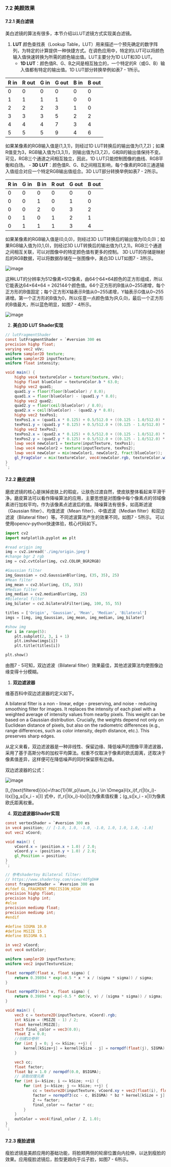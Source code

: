 ### 7.2 美颜效果
#### 7.2.1 美白滤镜
美白滤镜的算法有很多，本节介绍以LUT滤镜方式实现美白滤镜。
1. **LUT**
颜色查找表（Lookup Table，LUT）用来描述一个预先确定的数字阵列，为特定的计算提供一种快捷方式。在调色应用中，特定的LUT可以将颜色输入值快速转换为所需的颜色输出值。LUT主要分为1D LUT和3D LUT。
    - **1D LUT**：颜色值R、G、B之间是相互独立的，一个特定的R（或G、B）输入值都有特定的输出值。1D LUT部分转换举例如表7 - 1所示。
  
      
| R in | R out | G in | G out | B in | B out |
| ---- | ---- | ---- | ---- | ---- | ---- |
| 0 | 0 | 0 | 0 | 0 | 0 |
| 1 | 1 | 1 | 1 | 0 | 0 |
| 2 | 2 | 2 | 3 | 1 | 0 |
| 3 | 3 | 3 | 5 | 2 | 2 |
| 4 | 4 | 4 | 7 | 3 | 4 |
| 5 | 5 | 5 | 9 | 4 | 6 |


如果某像素的RGB输入值是(1,3,1)，则经过1D LUT转换后的输出值为(1,7,2)；如果R值变为3，RGB输入值为(3,3,1)，则输出值为(3,7,2)，G和B的输出值保持不变。可见，RGB三个通道之间相互独立，因此，1D LUT只能控制图像的曲线、RGB平衡和白场。
    - **3D LUT**：颜色值R、G、B之间相互影响，每个像素的RGB三通道输入值组合对应一个特定RGB输出值组合。3D LUT部分转换举例如表7 - 2所示。

    
| R in | G in | B in | R out | G out | B out |
| ---- | ---- | ---- | ---- | ---- | ---- |
| 0 | 0 | 0 | 0 | 0 | 0 |
| 0 | 0 | 1 | 0 | 1 | 0 |
| 0 | 0 | 2 | 0 | 3 | 2 |
| 0 | 1 | 0 | 1 | 2 | 1 |
| 0 | 1 | 1 | 1 | 3 | 4 |



如果某像素的RGB输入值是(0,0,0)，则经过3D LUT转换后的输出值为(0,0,0)；如果RGB输入值为(0,1,0)，则经过3D LUT转换后的输出值为(1,2,1)。RGB三个通道之间相互关联，可以对图像中的特定颜色值有更多的控制。
3D LUT的存储是映射后的RGB数据，可以将数据存储在一张图像中，美白3D LUT如图7 - 3所示。

![image](https://github.com/user-attachments/assets/71700fe2-e64e-4bdc-9130-6ea8cfc3fd92)


这种LUT的分辨率为512像素×512像素，由64个64×64颜色的正方形组成，所以它能表达64×64×64 = 262144个颜色值。64个正方形的B值从0~255递增，每个正方形的B值固定；每个正方形X轴表示R值从0~255递增，Y轴表示G值从0~255递增。第一个正方形的B值为0，所以任意一点颜色值为(R,G,0)，最后一个正方形的B值最大，所以蓝色明显，如图7 - 4所示。 

![image](https://github.com/user-attachments/assets/6c22e5d0-ebea-4998-9427-2c87b56ad1d2)



2. **美白3D LUT Shader实现**
```glsl
// lutFragmentShader
const lutFragmentShader = `#version 300 es
precision highp float;
varying vec2 vUv;
uniform sampler2D texture;
uniform sampler2D inputTexture;
uniform float intensity;

void main() {
    highp vec4 textureColor = texture(texture, vUv);
    highp float blueColor = textureColor.b * 63.0;
    highp vec2 quad1;
    quad1.y = floor(floor(blueColor) / 8.0);
    quad1.x = floor(blueColor) - (quad1.y * 8.0);
    highp vec2 quad2;
    quad2.y = floor(ceil(blueColor) / 8.0);
    quad2.x = ceil(blueColor) - (quad2.y * 8.0);
    highp vec2 texPos1;
    texPos1.x = (quad1.x * 0.125) + 0.5/512.0 + ((0.125 - 1.0/512.0) * textureColor.r);
    texPos1.y = (quad1.y * 0.125) + 0.5/512.0 + ((0.125 - 1.0/512.0) * textureColor.g);
    highp vec2 texPos2;
    texPos2.x = (quad2.x * 0.125) + 0.5/512.0 + ((0.125 - 1.0/512.0) * textureColor.r);
    texPos2.y = (quad2.y * 0.125) + 0.5/512.0 + ((0.125 - 1.0/512.0) * textureColor.g);
    lowp vec4 newColor1 = texture(inputTexture, texPos1);
    lowp vec4 newColor2 = texture(inputTexture, texPos2);
    lowp vec4 newColor = mix(newColor1, newColor2, fract(blueColor));
    gl_FragColor = mix(textureColor, vec4(newColor.rgb, textureColor.w), 0.9);
}
`;
```

#### 7.2.2 磨皮滤镜
磨皮滤镜的核心是抹掉皮肤上的瑕疵，让肤色过渡自然，使皮肤整体看起来平滑干净。磨皮算法可以看作降噪算法的应用，主要思想是对图像中每个像素点的邻域像素进行加权平均，作为该像素点滤波后的值。降噪算法有很多，如高斯滤波（Gaussian filter）、均值滤波（Mean filter）、中值滤波（Median filter）和双边滤波（Bilateral filter）等。不同滤波算法产生的效果不同，如图7 - 5所示。
可以使用opencv-python快速体验，核心代码如下。
```python
import cv2
import matplotlib.pyplot as plt

#read origin img
img = cv2.imread('./img/origin.jpeg')
#change bgr 2 rgb
img = cv2.cvtColor(img, cv2.COLOR_BGR2RGB)

#Gaussian filter
img_Gaussian = cv2.GaussianBlur(img, (35, 35), 25)
#Mean filter
img_mean = cv2.blur(img, (35, 35))
#Median filter
img_median = cv2.medianBlur(img, 25)
#Bilateral filter
img_bilater = cv2.bilateralFilter(img, 100, 55, 55)

titles = ['Origin', 'Gaussian', 'Mean', 'Median', 'Bilateral']
imgs = [img, img_Gaussian, img_mean, img_median, img_bilater]

#show img
for i in range(5):
    plt.subplot(2, 3, i + 1)
    plt.imshow(imgs[i])
    plt.title(titles[i])

plt.show()
```
由图7 - 5可知，双边滤波（Bilateral filter）效果最佳，其他滤波算法均使图像边缘变得十分模糊。

1. **双边滤波器**
   
   
维基百科中双边滤波器的定义如下。

A bilateral filter is a non - linear, edge - preserving, and noise - reducing smoothing filter for images. It replaces the intensity of each pixel with a weighted average of intensity values from nearby pixels. This weight can be based on a Gaussian distribution. Crucially, the weights depend not only on Euclidean distance of pixels, but also on the radiometric differences (e.g., range differences, such as color intensity, depth distance, etc.). This preserves sharp edges.

从定义来看，双边滤波器是一种非线性、保留边缘、降低噪声的图像平滑滤波器，采用了基于高斯分布的加权平均算法。权重不仅取决于像素的欧氏距离，还取决于像素值差异，这样便可在降低噪声的同时保留原有边缘。

双边滤波器的公式：

![image](https://github.com/user-attachments/assets/af98ac3a-3a18-4864-ad9a-2742161429f6)


\[I_{\text{filtered}}(x)=\frac{1}{W_p}\sum_{x_i \in \Omega}I(x_i)f_r(\|I(x_i)-I(x)\|)g_s(\|x_i - x\|)\]
式中，\(f_r(\|I(x_i)-I(x)\|)\)为像素值权重；\(g_s(\|x_i - x\|)\)为像素欧氏距离权重。

4. **双边滤波器Shader实现**
   
```glsl
const vertexShader = `#version 300 es
in vec4 position; // [-1.0, 1.0, -1.0, -1.0, 1.0, 1.0, 1.0, -1.0]
out vec2 vCoord;

void main() {
    vCoord.x = (position.x + 1.0) / 2.0;
    vCoord.y = (position.y + 1.0) / 2.0;
    gl_Position = position;
}
`;

// 参考shadertoy Bilateral filter:
// https://www.shadertoy.com/view/4dfgDH#
const fragmentShader = `#version 300 es
#ifdef GL_FRAGMENT_PRECISION_HIGH
precision highp float;
precision highp int;
#else
precision mediump float;
precision mediump int;
#endif

#define SIGMA 10.0
#define MSIZE 15
#define BSIGMA 0.1

in vec2 vCoord;
out vec4 outColor;

uniform sampler2D inputTexture;
uniform vec2 inputTextureSize;

float normpdf(float x, float sigma) {
    return 0.39894 * exp(-0.5 * x * x / (sigma * sigma)) / sigma;
}

float normpdf3(vec3 v, float sigma) {
    return 0.39894 * exp(-0.5 * dot(v, v) / (sigma * sigma)) / sigma;
}

void main() {
    vec3 c = texture2D(inputTexture, vCoord).rgb;
    int kSize = (MSIZE - 1) / 2;
    float kernel[MSIZE];
    vec3 final_color = vec3(0.0);
    float Z = 0.0;
    //创建1D卷积
    for (int j = 0; j <= kSize; ++j) {
        kernel[kSize+j] = kernel[kSize - j] = normpdf(float(j), SIGMA);
    }

    vec3 cc;
    float factor;
    float bz = 1.0 / normpdf(0.0, BSIGMA);
    // 读取纹理元素
    for (int i=-kSize; i <= kSize; ++i) {
        for (int j=-kSize; j <= kSize; ++j) {
            cc = texture2D(inputTexture, vCoord.xy + vec2(float(i), float(j)) / inputTextureSize.xy).rgb;
            factor = normpdf3(cc - c, BSIGMA) * bz * kernel[kSize + j] * kernel[kSize + i];
            Z += factor;
            final_color += factor * cc;
        }
    }
    outColor = vec4(final_color / Z, 1.0);
}
`;
```

#### 7.2.3 瘦脸滤镜
瘦脸滤镜是美颜应用的基础功能，将脸颊两侧的轮廓位置向内拉伸，以达到瘦脸的效果。应用瘦脸滤镜后，脸型更趋向于瓜子脸，如图7 - 6所示。 
